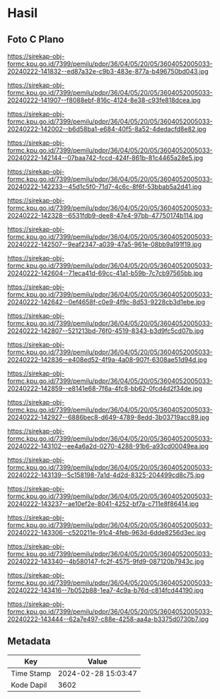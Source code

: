 # Hasil

## Foto C Plano

https://sirekap-obj-formc.kpu.go.id/7399/pemilu/pdpr/36/04/05/20/05/3604052005033-20240222-141832--ed87a32e-c9b3-483e-877a-b496750bd043.jpg

https://sirekap-obj-formc.kpu.go.id/7399/pemilu/pdpr/36/04/05/20/05/3604052005033-20240222-141907--f8088ebf-816c-4124-8e38-c93fe818dcea.jpg

https://sirekap-obj-formc.kpu.go.id/7399/pemilu/pdpr/36/04/05/20/05/3604052005033-20240222-142002--b6d58ba1-e684-40f5-8a52-4dedacfd8e82.jpg

https://sirekap-obj-formc.kpu.go.id/7399/pemilu/pdpr/36/04/05/20/05/3604052005033-20240222-142144--07baa742-fccd-424f-861b-81c4465a28e5.jpg

https://sirekap-obj-formc.kpu.go.id/7399/pemilu/pdpr/36/04/05/20/05/3604052005033-20240222-142233--45d1c5f0-71d7-4c6c-8f6f-53bbab5a2d41.jpg

https://sirekap-obj-formc.kpu.go.id/7399/pemilu/pdpr/36/04/05/20/05/3604052005033-20240222-142328--6531fdb9-dee8-47e4-97bb-47750174b114.jpg

https://sirekap-obj-formc.kpu.go.id/7399/pemilu/pdpr/36/04/05/20/05/3604052005033-20240222-142507--9eaf2347-a039-47a5-961e-08bb9a191f19.jpg

https://sirekap-obj-formc.kpu.go.id/7399/pemilu/pdpr/36/04/05/20/05/3604052005033-20240222-142604--71eca41d-69cc-41a1-b59b-7c7cb97565bb.jpg

https://sirekap-obj-formc.kpu.go.id/7399/pemilu/pdpr/36/04/05/20/05/3604052005033-20240222-142642--0ef4658f-c0e9-4f9c-8d53-9228cb3d1ebe.jpg

https://sirekap-obj-formc.kpu.go.id/7399/pemilu/pdpr/36/04/05/20/05/3604052005033-20240222-142807--521213bd-76f0-4519-8343-b3d9fc5cd07b.jpg

https://sirekap-obj-formc.kpu.go.id/7399/pemilu/pdpr/36/04/05/20/05/3604052005033-20240222-142836--e408ed52-4f9a-4a08-907f-6308ae51d94d.jpg

https://sirekap-obj-formc.kpu.go.id/7399/pemilu/pdpr/36/04/05/20/05/3604052005033-20240222-142859--e8141e68-7f6a-4fc8-bb62-0fcd4d2f34de.jpg

https://sirekap-obj-formc.kpu.go.id/7399/pemilu/pdpr/36/04/05/20/05/3604052005033-20240222-142927--6886bec8-d649-4789-8edd-3b03719acc89.jpg

https://sirekap-obj-formc.kpu.go.id/7399/pemilu/pdpr/36/04/05/20/05/3604052005033-20240222-143102--ee4a6a2d-0270-4288-91b6-a93cd00049ea.jpg

https://sirekap-obj-formc.kpu.go.id/7399/pemilu/pdpr/36/04/05/20/05/3604052005033-20240222-143139--5c158198-7a1d-4d2d-8325-204499cd8c75.jpg

https://sirekap-obj-formc.kpu.go.id/7399/pemilu/pdpr/36/04/05/20/05/3604052005033-20240222-143237--ae10ef2e-8041-4252-bf7a-c711e8f86414.jpg

https://sirekap-obj-formc.kpu.go.id/7399/pemilu/pdpr/36/04/05/20/05/3604052005033-20240222-143306--c520211e-91c4-4feb-963d-6dde8256d3ec.jpg

https://sirekap-obj-formc.kpu.go.id/7399/pemilu/pdpr/36/04/05/20/05/3604052005033-20240222-143340--4b580147-fc2f-4575-9fd9-087120b7943c.jpg

https://sirekap-obj-formc.kpu.go.id/7399/pemilu/pdpr/36/04/05/20/05/3604052005033-20240222-143416--7b052b88-1ea7-4c9a-b76d-c814fcd44190.jpg

https://sirekap-obj-formc.kpu.go.id/7399/pemilu/pdpr/36/04/05/20/05/3604052005033-20240222-143444--62a7e497-c88e-4258-aa4a-b3375d0730b7.jpg


## Metadata

| Key        | Value               |
| ---------- | ------------------- |
| Time Stamp | 2024-02-28 15:03:47 |
| Kode Dapil | 3602                |



